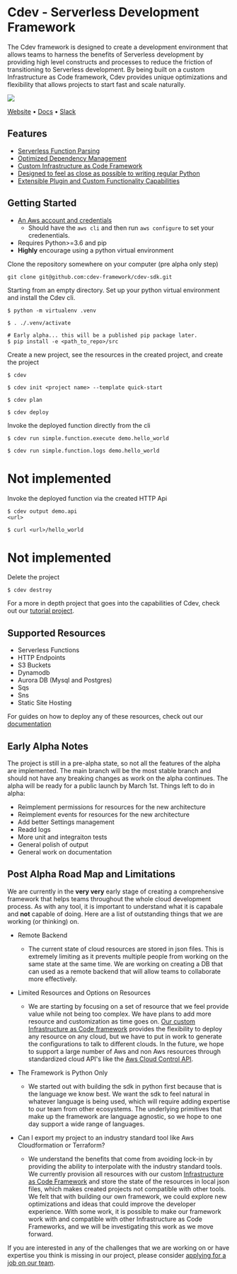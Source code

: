 # Cdev - Serverless Development Framework

The Cdev framework is designed to create a development environment that allows teams to harness the benefits of Serverless development by providing high level constructs and processes to reduce the friction of transitioning to Serverless development. By being built on a custom Infrastructure as Code framework, Cdev provides unique optimizations and flexibility that allows projects to start fast and scale naturally. 

[![](https://cdevframework.io/images/github_banner.png)](https://cdevframework.io)


[Website](https://cdevframework.io/) • [Docs](https://cdevframework.io/docs/) • [Slack](https://slack.com/)


## Features
- [Serverless Function Parsing](https://cdevframework.io/docs/)
- [Optimized Dependency Management](https://cdevframework.io/docs/)
- [Custom Infrastructure as Code Framework](/src/core)
- [Designed to feel as close as possible to writing regular Python](https://cdevframework.io/docs/)
- [Extensible Plugin and Custom Functionality Capabilities](https://cdevframework.io/docs/)

## Getting Started 
- [An Aws account and credentials](https://aws.amazon.com/)
    - Should have the `aws cli` and then run `aws configure` to set your credenentials. 
- Requires Python>=3.6 and pip
- **Highly** encourage using a python virtual environment

Clone the repository somewhere on your computer (pre alpha only step)
```
git clone git@github.com:cdev-framework/cdev-sdk.git
```

Starting from an empty directory. Set up your python virtual environment and install the Cdev cli. 
```
$ python -m virtualenv .venv

$ . ./.venv/activate

# Early alpha... this will be a published pip package later.
$ pip install -e <path_to_repo>/src
```

Create a new project, see the resources in the created project, and create the project
```
$ cdev

$ cdev init <project name> --template quick-start

$ cdev plan

$ cdev deploy
```

Invoke the deployed function directly from the cli
```
$ cdev run simple.function.execute demo.hello_world

$ cdev run simple.function.logs demo.hello_world 
```

# Not implemented
Invoke the deployed function via the created HTTP Api
```
$ cdev output demo.api
<url>

$ curl <url>/hello_world
```

# Not implemented
Delete the project
```
$ cdev destroy
```

For a more in depth project that goes into the capabilities of Cdev, check out our [tutorial project](https://cdevframework.io/docs/tutorials).


## Supported Resources
- Serverless Functions
- HTTP Endpoints
- S3 Buckets
- Dynamodb
- Aurora DB (Mysql and Postgres)
- Sqs
- Sns
- Static Site Hosting

For guides on how to deploy any of these resources, check out our [documentation](https://cdevframework.io/docs/)

## Early Alpha Notes
The project is still in a pre-alpha state, so not all the features of the alpha are implemented. The main branch will be the most stable branch and should not have any breaking changes as work on the alpha continues. The alpha will be ready for a public launch by March 1st. Things left to do in alpha:
- Reimplement permissions for resources for the new architecture
- Reimplement events for resources for the new architecture
- Add better Settings management
- Readd logs
- More unit and integraiton tests
- General polish of output 
- General work on documentation



## Post Alpha Road Map and Limitations
We are currently in the **very very** early stage of creating a comprehensive framework that helps teams throughout the whole cloud development process. As with any tool, it is important to understand what it is capabale and **not** capable of doing. Here are a list of outstanding things that we are working (or thinking) on. 

- Remote Backend
    - The current state of cloud resources are stored in json files. This is extremely limiting as it prevents multiple people from working on the same state at the same time. We are working on creating a DB that can used as a remote backend that will allow teams to collaborate more effectively.

- Limited Resources and Options on Resources
    - We are starting by focusing on a set of resource that we feel provide value while not being too complex. We have plans to add more resource and customization as time goes on. [Our custom Infrastructure as Code framework](/src/core) provides the flexibility to deploy any resource on any cloud, but we have to put in work to generate the configurations to talk to different clouds. In the future, we hope to support a large number of Aws and non Aws resources through standardized cloud API's like the [Aws Cloud Control API](https://aws.amazon.com/cloudcontrolapi/). 

- The Framework is Python Only
    - We started out with building the sdk in python first because that is the language we know best. We want the sdk to feel natural in whatever language is being used, which will require adding expertise to our team from other ecosystems. The underlying primitives that make up the framework are language agnostic, so we hope to one day support a wide range of languages.

- Can I export my project to an industry standard tool like Aws Cloudformation or Terraform?
    - We understand the benefits that come from avoiding lock-in by providing the ability to interpolate with the industry standard tools. We currently provision all resources with our custom [Infrastructure as Code Framework](/src/core) and store the state of the resources in local json files, which makes created projects not compatible with other tools. We felt that with building our own framework, we could explore new optimizations and ideas that could improve the developer experience. With some work, it is possible to make our framework work with and compatible with other Infrastructure as Code Frameworks, and we will be investigating this work as we move forward. 


If you are interested in any of the challenges that we are working on or have expertise you think is missing in our project, please consider [applying for a job on our team](https://cdevframework.io/docs/).
